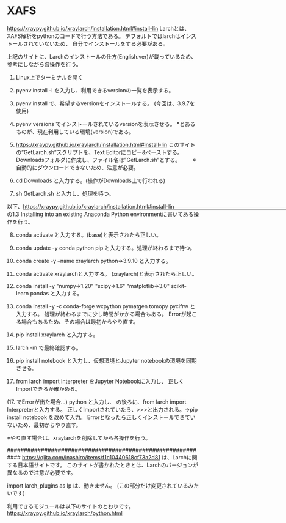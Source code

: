 # XAFS

https://xraypy.github.io/xraylarch/installation.html#install-lin
Larchとは、XAFS解析をpythonのコードで行う方法である。
デフォルトではlarchはインストールされていないため、
自分でインストールをする必要がある。

上記のサイトに、Larchのインストールの仕方(English.ver)が載っているため、
参考にしながら各操作を行う。

1. Linux上でターミナルを開く

2. pyenv install -l を入力し、利用できるversionの一覧を表示する。

3. pyenv install <version> で、希望するversionをインストールする。
    (今回は、3.9.7を使用)

4. pyenv versions でインストールされているversionを表示させる。
    *とあるものが、現在利用している環境(version)である。

5. https://xraypy.github.io/xraylarch/installation.html#install-lin
   このサイトの”GetLarch.sh”スクリプトを、Text Editorにコピー&ペーストする。
   Downloadsフォルダに作成し、ファイル名は”GetLarch.sh”とする。
　　※自動的にダウンロードできないため、注意が必要。

6. cd Downloads と入力する。(操作がDownloads上で行われる)

7. sh GetLarch.sh と入力し、処理を待つ。

以下、https://xraypy.github.io/xraylarch/installation.html#install-lin　　　　　　　　　　　　　　　　　　　　　　　　　　
の1.3 Installing into an existing Anaconda Python environmentに書いてある操作を行う。

8. conda activate と入力する。(base)と表示されたら正しい。

9. conda update -y conda python pip と入力する。処理が終わるまで待つ。

10. conda create -y –name xraylarch python=>3.9.10 と入力する。

11. conda activate xraylarchと入力する。
      (xraylarch)と表示されたら正しい。

12. conda install -y "numpy=>1.20" "scipy=>1.6" "matplotlib=>3.0" scikit-learn pandas
     と入力する。

13. conda install -y -c conda-forge wxpython pymatgen tomopy pycifrw と入力する。
     処理が終わるまでに少し時間がかかる場合もある。
      Errorが起こる場合もあるため、その場合は最初からやり直す。

14. pip install xraylarch と入力する。

15. larch -m で最終確認する。

16. pip install notebook と入力し、仮想環境とJupyter notebookの環境を同期させる。

17. from larch import Interpreter をJupyter Notebookに入力し、
     正しくImportできるか確かめる。

(17. でErrorが出た場合...)
python と入力し、
の後ろに、from larch import Interpreterと入力する。
正しくImportされていたら、>>>と出力される。→pip install notebook を改めて入力。
Errorとなったら正しくインストールできていないため、最初からやり直す。

※やり直す場合は、xraylarchを削除してから各操作を行う。

############################################################
https://qiita.com/inashiro/items/f1c10440618cf73a2d81
は、Larchに関する日本語サイトです。
このサイトが書かれたときとは、Larchのバージョンが異なるので注意が必要です。

import larch_plugins as lp は、動きません。
(この部分だけ変更されているみたいです)

利用できるモジュールは以下のサイトのとおりです。
https://xraypy.github.io/xraylarch/python.html

